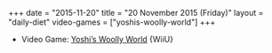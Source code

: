 +++
date = "2015-11-20"
title = "20 November 2015 (Friday)"
layout = "daily-diet"
video-games = ["yoshis-woolly-world"]
+++


* Video Game: [Yoshi’s Woolly World](/video-games/yoshis-woolly-world) {WiiU}